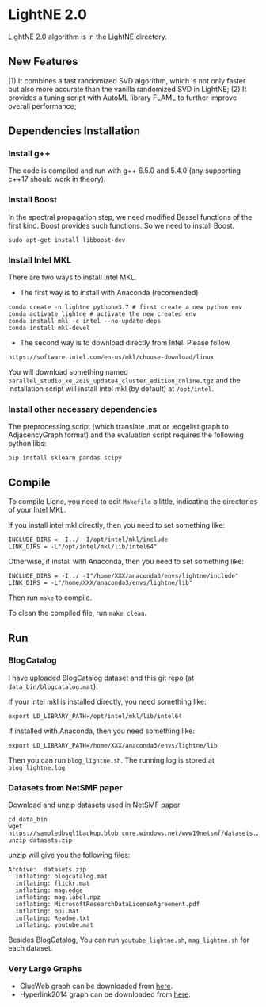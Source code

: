 # LightNE 2.0

<!--Code for 2022 TKDE submission *Towards Lightweight and Automated
Representation Learning System for Networks*.-->

LightNE 2.0 algorithm is in the LightNE directory.

## New Features
(1) It combines a fast randomized SVD algorithm, which is not only faster but also more accurate than the vanilla randomized SVD in LightNE; (2) It provides a tuning script with AutoML library FLAML to further improve overall performance;

## Dependencies Installation

### Install g++
The code is compiled and run with g++ 6.5.0 and 5.4.0 (any supporting c++17 should work in theory).

### Install Boost
In the spectral propagation step, we need modified Bessel functions of the first kind. Boost provides such functions. So we need to install Boost.
```
sudo apt-get install libboost-dev
```

### Install Intel MKL

There are two ways to install Intel MKL. 

* The first way is to install with Anaconda (recomended)
```
conda create -n lightne python=3.7 # first create a new python env
conda activate lightne # activate the new created env
conda install mkl -c intel --no-update-deps
conda install mkl-devel
```

* The second way is to download directly from Intel. Please follow
```
https://software.intel.com/en-us/mkl/choose-download/linux
```
You will download something named `parallel_studio_xe_2019_update4_cluster_edition_online.tgz` and the installation script will install intel mkl (by default) at `/opt/intel`.


### Install other necessary dependencies

The preprocessing script (which translate .mat or .edgelist graph to AdjacencyGraph format) and the evaluation script requires the following python libs:
```
pip install sklearn pandas scipy
```

## Compile
To compile Ligne, you need to edit `Makefile` a little, indicating the directories of your Intel MKL. 

If you install intel mkl directly, then you need to set something like:
```
INCLUDE_DIRS = -I../ -I/opt/intel/mkl/include
LINK_DIRS = -L"/opt/intel/mkl/lib/intel64"
```
Otherwise, if install with Anaconda, then you need to set something like:
```
INCLUDE_DIRS = -I../ -I"/home/XXX/anaconda3/envs/lightne/include"
LINK_DIRS = -L"/home/XXX/anaconda3/envs/lightne/lib"
```

Then run `make` to compile.

To clean the compiled file, run `make clean`.

## Run


### BlogCatalog

I have uploaded BlogCatalog dataset and this git repo (at `data_bin/blogcatalog.mat`). 

If your intel mkl is installed directly, you need something like:
```
export LD_LIBRARY_PATH=/opt/intel/mkl/lib/intel64
```
If installed with Anaconda, then you need something like:
```
export LD_LIBRARY_PATH=/home/XXX/anaconda3/envs/lightne/lib
```

Then you can run `blog_lightne.sh`. The running log is stored at `blog_lightne.log`


### Datasets from NetSMF paper

Download and unzip datasets used in NetSMF paper
```
cd data_bin
wget https://sampledbsql1backup.blob.core.windows.net/www19netsmf/datasets.zip
unzip datasets.zip
```

unzip will give you the following files:
```
Archive:  datasets.zip
  inflating: blogcatalog.mat
  inflating: flickr.mat
  inflating: mag.edge
  inflating: mag.label.npz
  inflating: MicrosoftResearchDataLicenseAgreement.pdf
  inflating: ppi.mat
  inflating: Readme.txt
  inflating: youtube.mat
```

Besides BlogCatalog, You can run `youtube_lightne.sh`, `mag_lightne.sh` for each dataset.

### Very Large Graphs

* ClueWeb graph can be downloaded from [here](http://law.di.unimi.it/webdata/clueweb12/).
* Hyperlink2014 graph can be downloaded from [here](http://webdatacommons.org/hyperlinkgraph/2014-04/download.html).





